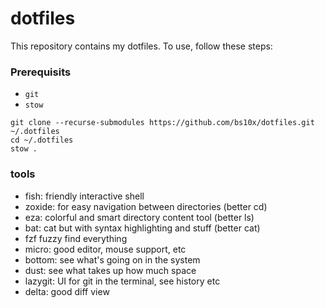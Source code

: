# dotfiles

This repository contains my dotfiles. To use, follow these steps:

### Prerequisits

- `git`
- `stow`

```
git clone --recurse-submodules https://github.com/bs10x/dotfiles.git ~/.dotfiles
cd ~/.dotfiles
stow .
``` 

### tools

- fish:	 	friendly interactive shell
- zoxide:	for easy navigation between directories (better cd)
- eza:		colorful and smart directory content tool (better ls)
- bat: 		cat but with syntax highlighting and stuff (better cat)
- fzf		fuzzy find everything
- micro: 	good editor, mouse support, etc
- bottom: 	see what's going on in the system
- dust:	 	see what takes up how much space
- lazygit: 	UI for git in the terminal, see history etc
- delta:	good diff view 
